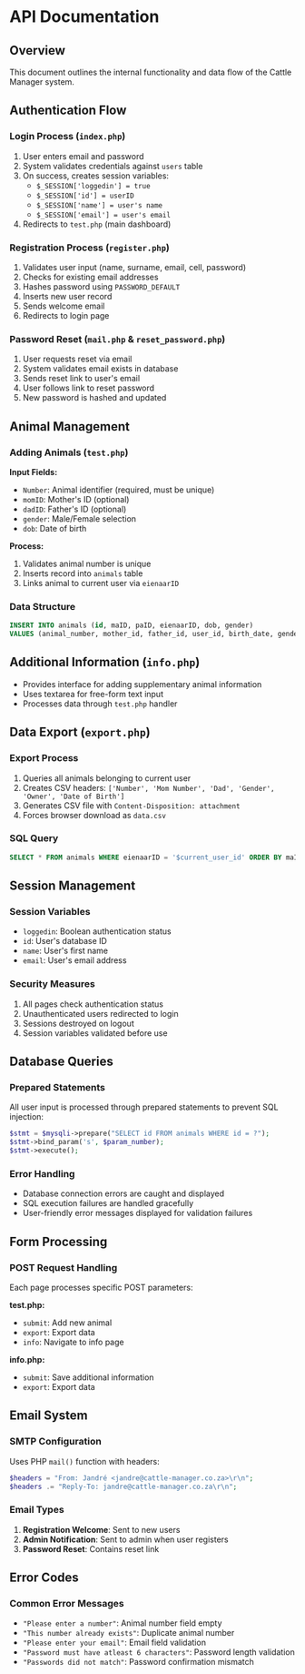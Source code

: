 # API Documentation

## Overview
This document outlines the internal functionality and data flow of the Cattle Manager system.

## Authentication Flow

### Login Process (`index.php`)
1. User enters email and password
2. System validates credentials against `users` table
3. On success, creates session variables:
   - `$_SESSION['loggedin'] = true`
   - `$_SESSION['id'] = userID`
   - `$_SESSION['name'] = user's name`
   - `$_SESSION['email'] = user's email`
4. Redirects to `test.php` (main dashboard)

### Registration Process (`register.php`)
1. Validates user input (name, surname, email, cell, password)
2. Checks for existing email addresses
3. Hashes password using `PASSWORD_DEFAULT`
4. Inserts new user record
5. Sends welcome email
6. Redirects to login page

### Password Reset (`mail.php` & `reset_password.php`)
1. User requests reset via email
2. System validates email exists in database
3. Sends reset link to user's email
4. User follows link to reset password
5. New password is hashed and updated

## Animal Management

### Adding Animals (`test.php`)
**Input Fields:**
- `Number`: Animal identifier (required, must be unique)
- `momID`: Mother's ID (optional)
- `dadID`: Father's ID (optional)  
- `gender`: Male/Female selection
- `dob`: Date of birth

**Process:**
1. Validates animal number is unique
2. Inserts record into `animals` table
3. Links animal to current user via `eienaarID`

### Data Structure
```sql
INSERT INTO animals (id, maID, paID, eienaarID, dob, gender) 
VALUES (animal_number, mother_id, father_id, user_id, birth_date, gender)
```

## Additional Information (`info.php`)
- Provides interface for adding supplementary animal information
- Uses textarea for free-form text input
- Processes data through `test.php` handler

## Data Export (`export.php`)

### Export Process
1. Queries all animals belonging to current user
2. Creates CSV headers: `['Number', 'Mom Number', 'Dad', 'Gender', 'Owner', 'Date of Birth']`
3. Generates CSV file with `Content-Disposition: attachment`
4. Forces browser download as `data.csv`

### SQL Query
```sql
SELECT * FROM animals WHERE eienaarID = '$current_user_id' ORDER BY maID
```

## Session Management

### Session Variables
- `loggedin`: Boolean authentication status
- `id`: User's database ID
- `name`: User's first name
- `email`: User's email address

### Security Measures
1. All pages check authentication status
2. Unauthenticated users redirected to login
3. Sessions destroyed on logout
4. Session variables validated before use

## Database Queries

### Prepared Statements
All user input is processed through prepared statements to prevent SQL injection:

```php
$stmt = $mysqli->prepare("SELECT id FROM animals WHERE id = ?");
$stmt->bind_param('s', $param_number);
$stmt->execute();
```

### Error Handling
- Database connection errors are caught and displayed
- SQL execution failures are handled gracefully
- User-friendly error messages displayed for validation failures

## Form Processing

### POST Request Handling
Each page processes specific POST parameters:

**test.php:**
- `submit`: Add new animal
- `export`: Export data
- `info`: Navigate to info page

**info.php:**
- `submit`: Save additional information
- `export`: Export data

## Email System

### SMTP Configuration
Uses PHP `mail()` function with headers:
```php
$headers = "From: Jandré <jandre@cattle-manager.co.za>\r\n";
$headers .= "Reply-To: jandre@cattle-manager.co.za\r\n";
```

### Email Types
1. **Registration Welcome**: Sent to new users
2. **Admin Notification**: Sent to admin when user registers  
3. **Password Reset**: Contains reset link

## Error Codes

### Common Error Messages
- `"Please enter a number"`: Animal number field empty
- `"This number already exists"`: Duplicate animal number
- `"Please enter your email"`: Email field validation
- `"Password must have atleast 6 characters"`: Password length validation
- `"Passwords did not match"`: Password confirmation mismatch